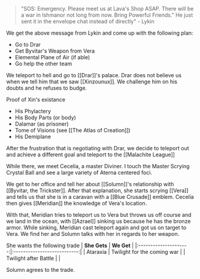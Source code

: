 >"SOS: Emergency. Please meet us at Lava's Shop ASAP. There will be a war in Ishmanor not long from now. Bring Powerful Friends." He just sent it in the envelope chat instead of directly" - Lykin

We get the above message from Lykin and come up with the following plan:
- Go to Drar
- Get Byvitar's Weapon from Vera
- Elemental Plane of Air (if able)
- Go help the other team

We teleport to hell and go to [[Drar]]'s palace. Drar does not believe us when we tell him that we saw [[Xinzounux]]. We challenge him on his doubts and he refuses to budge. 

Proof of Xin's existance
- His Phylactery
- His Body Parts (or body)
- Dalamar (as prisoner)
- Tome of Visions (see [[The Atlas of Creation]])
- His Demiplane

After the frustration that is negotiating with Drar, we decide to teleport out and achieve a different goal and teleport to the [[Malachite League]]

While there, we meet Cecelia, a master Diviner. I touch the Master Scrying Crystal Ball and see a large variety of Aterna centered foci. 

We get to her office and tell her about [[Solumn]]'s relationship with [[Byvitar, the Trickster]]. After that explanation, she starts scrying [[Vera]] and tells us that she is in a caravan with a [[Blue Crusade]] emblem. Cecelia then gives [[Meridian]] the knowledge of Vera's location. 

With that, Meridian tries to teleport us to Vera but throws us off course and we land in the ocean, with [[Azrael]] sinking us because he has the bronze armor. While sinking, Meridian cast teleport again and got us on target to Vera. We find her and Solumn talks with her in regards to her weapon. 

She wants the following trade
|     **She Gets**      |         **We Get**          |
|:---------------------:|:---------------------------:|
|       Ataraxia        | Twilight for the coming war | 
| Twilight after Battle |                             |

Solumn agrees to the trade. 